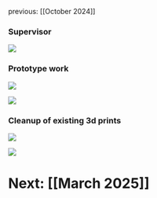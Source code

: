 previous: [[October 2024]]
### Supervisor
![](../Images/2025-02/IMG_1364.jpg)

### Prototype work
![](../Images/2025-02/IMG_1369.jpg)

![](../Images/2025-02/IMG_1371.jpg)

### Cleanup of existing 3d prints
![](../Images/2025-02/IMG_1373.jpg)

![](../Images/2025-02/IMG_1374.jpg)

# Next: [[March 2025]]